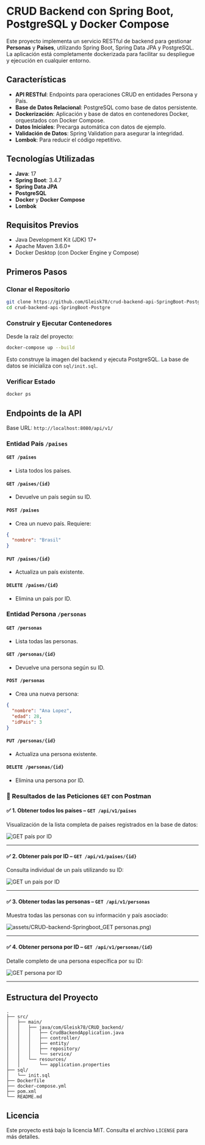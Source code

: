 # CRUD Backend con Spring Boot, PostgreSQL y Docker Compose

Este proyecto implementa un servicio RESTful de backend para gestionar **Personas** y **Países**, utilizando Spring Boot, Spring Data JPA y PostgreSQL. La aplicación está completamente dockerizada para facilitar su despliegue y ejecución en cualquier entorno.

## Características

* **API RESTful**: Endpoints para operaciones CRUD en entidades Persona y País.
* **Base de Datos Relacional**: PostgreSQL como base de datos persistente.
* **Dockerización**: Aplicación y base de datos en contenedores Docker, orquestados con Docker Compose.
* **Datos Iniciales**: Precarga automática con datos de ejemplo.
* **Validación de Datos**: Spring Validation para asegurar la integridad.
* **Lombok**: Para reducir el código repetitivo.

## Tecnologías Utilizadas

* **Java**: 17
* **Spring Boot**: 3.4.7
* **Spring Data JPA**
* **PostgreSQL**
* **Docker** y **Docker Compose**
* **Lombok**

## Requisitos Previos

* Java Development Kit (JDK) 17+
* Apache Maven 3.6.0+
* Docker Desktop (con Docker Engine y Compose)

## Primeros Pasos

### Clonar el Repositorio

```bash
git clone https://github.com/Gleisk78/crud-backend-api-SpringBoot-Postgre.git
cd crud-backend-api-SpringBoot-Postgre
```

### Construir y Ejecutar Contenedores

Desde la raíz del proyecto:

```bash
docker-compose up --build
```

Esto construye la imagen del backend y ejecuta PostgreSQL. La base de datos se inicializa con `sql/init.sql`.

### Verificar Estado

```bash
docker ps
```

## Endpoints de la API

Base URL: `http://localhost:8080/api/v1/`

### Entidad País `/paises`

#### `GET /paises`

* Lista todos los países.

#### `GET /paises/{id}`

* Devuelve un país según su ID.

#### `POST /paises`

* Crea un nuevo país. Requiere:

```json
{
  "nombre": "Brasil"
}
```

#### `PUT /paises/{id}`

* Actualiza un país existente.

#### `DELETE /paises/{id}`

* Elimina un país por ID.

### Entidad Persona `/personas`

#### `GET /personas`

* Lista todas las personas.

#### `GET /personas/{id}`

* Devuelve una persona según su ID.

#### `POST /personas`

* Crea una nueva persona:

```json
{
  "nombre": "Ana Lopez",
  "edad": 28,
  "idPais": 3
}
```

#### `PUT /personas/{id}`

* Actualiza una persona existente.

#### `DELETE /personas/{id}`

* Elimina una persona por ID.

### 📸 Resultados de las Peticiones `GET` con Postman

#### ✅ 1. Obtener todos los países – `GET /api/v1/paises`

Visualización de la lista completa de países registrados en la base de datos:

![[GET país por ID](./assets/get-pais-id.png)](https://github.com/Gleisk78/crud-backend-api-SpringBoot-Postgre/blob/main/assets/CRUD-backend-Springboot_GET%20paises.png)

---

#### ✅ 2. Obtener país por ID – `GET /api/v1/paises/{id}`

Consulta individual de un país utilizando su ID:

![[GET un pais por ID](.assets/)](https://github.com/Gleisk78/crud-backend-api-SpringBoot-Postgre/blob/main/assets/CRUD-backend-Springboot_GET%20paises-id-1.png)

---

#### ✅ 3. Obtener todas las personas – `GET /api/v1/personas`

Muestra todas las personas con su información y país asociado:

![assets/CRUD-backend-Springboot_GET personas.png](https://github.com/Gleisk78/crud-backend-api-SpringBoot-Postgre/blob/main/assets/CRUD-backend-Springboot_GET%20personas.png))

---

#### ✅ 4. Obtener persona por ID – `GET /api/v1/personas/{id}`

Detalle completo de una persona específica por su ID:

![[GET persona por ID](./assets/get-persona-id.png)](https://github.com/Gleisk78/crud-backend-api-SpringBoot-Postgre/blob/main/assets/CRUD-backend-Springboot_GET%20personas-id-101.png)

---

## Estructura del Proyecto

```
.
├── src/
│   ├── main/
│   │   ├── java/com/Gleisk78/CRUD_backend/
│   │   │   ├── CrudBackendApplication.java
│   │   │   ├── controller/
│   │   │   ├── entity/
│   │   │   ├── repository/
│   │   │   └── service/
│   │   └── resources/
│   │       └── application.properties
├── sql/
│   └── init.sql
├── Dockerfile
├── docker-compose.yml
├── pom.xml
└── README.md
```

## Licencia

Este proyecto está bajo la licencia MIT. Consulta el archivo `LICENSE` para más detalles.
